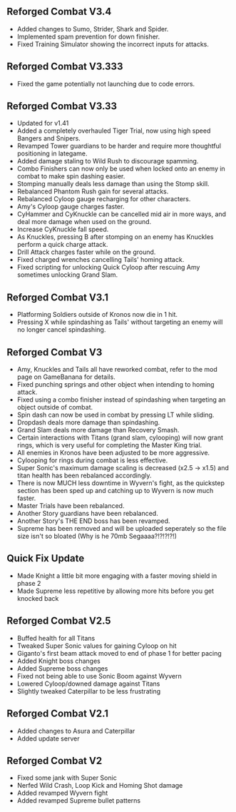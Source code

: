 ## Reforged Combat V3.4
- Added changes to Sumo, Strider, Shark and Spider.
- Implemented spam prevention for down finisher.
- Fixed Training Simulator showing the incorrect inputs for attacks.
  
## Reforged Combat V3.333
- Fixed the game potentially not launching due to code errors.

## Reforged Combat V3.33
- Updated for v1.41
- Added a completely overhauled Tiger Trial, now using high speed Bangers and Snipers.
- Revamped Tower guardians to be harder and require more thoughtful positioning in lategame.
- Added damage staling to Wild Rush to discourage spamming.
- Combo Finishers can now only be used when locked onto an enemy in combat to make spin dashing easier.
- Stomping manually deals less damage than using the Stomp skill.
- Rebalanced Phantom Rush gain for several attacks.
- Rebalanced Cyloop gauge recharging for other characters.
- Amy's Cyloop gauge charges faster.
- CyHammer and CyKnuckle can be cancelled mid air in more ways, and deal more damage when used on the ground.
- Increase CyKnuckle fall speed.
- As Knuckles, pressing B after stomping on an enemy has Knuckles perform a quick charge attack.
- Drill Attack charges faster while on the ground.
- Fixed charged wrenches cancelling Tails' homing attack.
- Fixed scripting for unlocking Quick Cyloop after rescuing Amy sometimes unlocking Grand Slam.

## Reforged Combat V3.1
- Platforming Soldiers outside of Kronos now die in 1 hit.
- Pressing X while spindashing as Tails' without targeting an enemy will no longer cancel spindashing.

## Reforged Combat V3
- Amy, Knuckles and Tails all have reworked combat, refer to the mod page on GameBanana for details.
- Fixed punching springs and other object when intending to homing attack.
- Fixed using a combo finisher instead of spindashing when targeting an object outside of combat.
- Spin dash can now be used in combat by pressing LT while sliding.
- Dropdash deals more damage than spindashing.
- Grand Slam deals more damage than Recovery Smash.
- Certain interactions with Titans (grand slam, cylooping) will now grant rings, which is very useful for completing the Master King trial.
- All enemies in Kronos have been adjusted to be more aggressive.
- Cylooping for rings during combat is less effective.
- Super Sonic's maximum damage scaling is decreased (x2.5 -> x1.5) and titan health has been rebalanced accordingly.
- There is now MUCH less downtime in Wyvern's fight, as the quickstep section has been sped up and catching up to Wyvern is now much faster.
- Master Trials have been rebalanced.
- Another Story guardians have been rebalanced.
- Another Story's THE END boss has been revamped.
- Supreme has been removed and will be uploaded seperately so the file size isn't so bloated (Why is he 70mb Segaaaa?!?!?!?!)

## Quick Fix Update
- Made Knight a little bit more engaging with a faster moving shield in phase 2
- Made Supreme less repetitive by allowing more hits before you get knocked back
  
## Reforged Combat V2.5
- Buffed health for all Titans
- Tweaked Super Sonic values for gaining Cyloop on hit
- Giganto's first beam attack moved to end of phase 1 for better pacing
- Added Knight boss changes
- Added Supreme boss changes
- Fixed not being able to use Sonic Boom against Wyvern
- Lowered Cyloop/downed damage against Titans
- Slightly tweaked Caterpillar to be less frustrating  

## Reforged Combat V2.1
- Added changes to Asura and Caterpillar
- Added update server

## Reforged Combat V2
- Fixed some jank with Super Sonic
- Nerfed Wild Crash, Loop Kick and Homing Shot damage
- Added revamped Wyvern fight
- Added revamped Supreme bullet patterns
